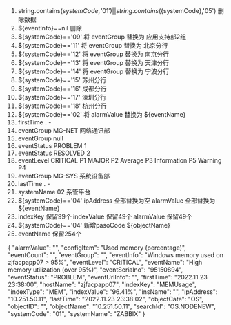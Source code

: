 1. string.contains(${systemCode},'01') || string.contains(${systemCode},'05') 删除数据
2. ${eventInfo}==nil 删除
3. ${systemCode}=='09' 将  eventGroup 替换为 应用支持部2组
4. ${systemCode}=='11' 将  eventGroup 替换为 北京分行
5. ${systemCode}=='12' 将  eventGroup 替换为 南京分行
6. ${systemCode}=='13' 将  eventGroup 替换为 天津分行
7. ${systemCode}=='14' 将  eventGroup 替换为 宁波分行
8. ${systemCode}=='15' 苏州分行
9. ${systemCode}=='16' 成都分行
10. ${systemCode}=='17' 深圳分行
11. ${systemCode}=='18' 杭州分行
12. ${systemCode}=='02' 将 alarmValue 替换为 ${eventName}
13. firstTime . -
14. eventGroup MG-NET 网络通讯部
15. eventGroup null 
16. eventStatus PROBLEM 1 
17. eventStatus RESOLVED 2
18. eventLevel CRITICAL P1 MAJOR P2 Average P3 Information P5 Warning   P4
19. eventGroup MG-SYS 系统设备部
20. lastTime . - 
21. systemName 02  系管平台
22. ${systemCode}=='04' ipAddress  全部替换为空 alarmValue 全部替换为 ${eventName}
23. indexKey 保留99个 indexValue 保留49个 alarmValue  保留49个 
24. ${systemCode}=='04' 新增pasoCode ${objectName}
25. eventName 保留254个



{
	"alarmValue": "",
	"configItem": "Used memory (percentage)",
	"eventCount": "",
	"eventGroup": "",
	"eventInfo": "Windows memory used on zjfacpapp07 > 95%",
	"eventLevel": "CRITICAL",
	"eventName": "High memory utilization (over 95%)",
	"eventSerialno": "95150894",
	"eventStatus": "PROBLEM",
	"eventUrlInfo": "",
	"firstTime": "2022.11.23 23:38:00",
	"hostName": "zjfacpapp07",
	"indexKey": "MEMUsage",
	"indexType": "MEM",
	"indexValue": "96.41%",
	"insName": "",
	"ipAddress": "10.251.50.11",
	"lastTime": "2022.11.23 23:38:02",
	"objectCate": "OS",
	"objectID": "",
	"objectName": "10.251.50.11",
	"searchId": "OS.NODENEW",
	"systemCode": "01", 
	"systemName": "ZABBIX"
}
